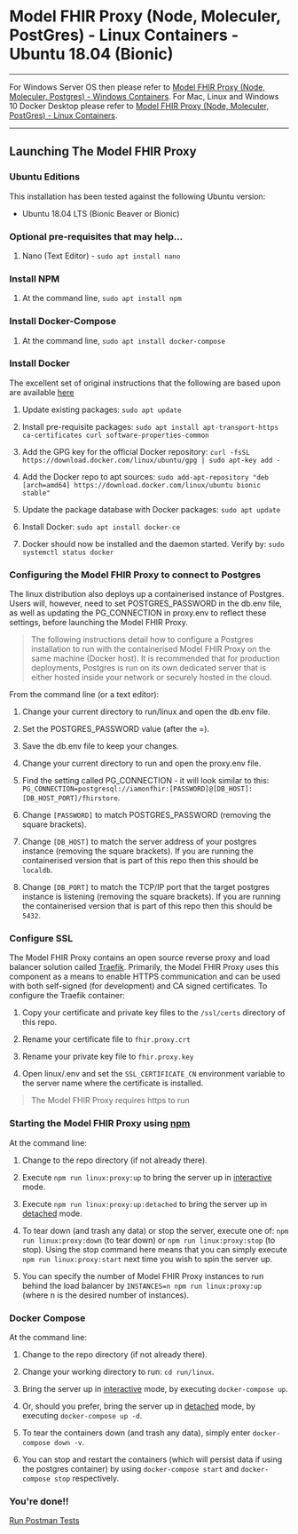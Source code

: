 # Model FHIR Proxy (Node, Moleculer, PostGres) - Linux Containers - Ubuntu 18.04 (Bionic)

---

For Windows Server OS then please refer to [Model FHIR Proxy (Node, Moleculer, Postgres) - Windows Containers](windows.md). For Mac, Linux and Windows 10 Docker Desktop please refer to [Model FHIR Proxy (Node, Moleculer, PostGres) - Linux Containers](linux.md).

---

## Launching The Model FHIR Proxy

### Ubuntu Editions

This installation has been tested against the following Ubuntu version:

- Ubuntu 18.04 LTS (Bionic Beaver or Bionic)

### Optional pre-requisites that may help...

1. Nano (Text Editor) - `sudo apt install nano`

### Install NPM
1. At the command line, `sudo apt install npm`

### Install Docker-Compose
1. At the command line, `sudo apt install docker-compose`

### Install Docker
The excellent set of original instructions that the following are based upon are available [here](https://www.digitalocean.com/community/tutorials/how-to-install-and-use-docker-on-ubuntu-18-04)

1. Update existing packages: `sudo apt update`

2. Install pre-requisite packages: `sudo apt install apt-transport-https ca-certificates curl software-properties-common`

3. Add the GPG key for the official Docker repository: `curl -fsSL https://download.docker.com/linux/ubuntu/gpg | sudo apt-key add -`

4. Add the Docker repo to apt sources: `sudo add-apt-repository "deb [arch=amd64] https://download.docker.com/linux/ubuntu bionic stable"`

5. Update the package database with Docker packages: `sudo apt update`

6. Install Docker: `sudo apt install docker-ce`

7. Docker should now be installed and the daemon started. Verify by: `sudo systemctl status docker`

### Configuring the Model FHIR Proxy to connect to Postgres
The linux distribution also deploys up a containerised instance of Postgres. Users will, however, need to set POSTGRES_PASSWORD in the db.env file, as well as updating the PG_CONNECTION in proxy.env to reflect these settings, before launching the Model FHIR Proxy.

> The following instructions detail how to configure a Postgres installation to run with the containerised Model FHIR Proxy on the same machine (Docker host). It is recommended that for production deployments, Postgres is run on its own dedicated server that is either hosted inside your network or securely hosted in the cloud.

From the command line (or a text editor):

1. Change your current directory to run/linux and open the db.env file.

2. Set the POSTGRES_PASSWORD value (after the =).

3. Save the db.env file to keep your changes.

4. Change your current directory to run and open the proxy.env file.

5. Find the setting called PG_CONNECTION - it will look similar to this: `PG_CONNECTION=postgresql://iamonfhir:[PASSWORD]@[DB_HOST]:[DB_HOST_PORT]/fhirstore`.

6. Change `[PASSWORD]` to match POSTGRES_PASSWORD (removing the square brackets).

7. Change `[DB_HOST]` to match the server address of your postgres instance (removing the square brackets). If you are running the containerised version that is part of this repo then this should be `localdb`.

8. Change `[DB_PORT]` to match the TCP/IP port that the target postgres instance is listening (removing the square brackets). If you are running the containerised version that is part of this repo then this should be `5432`.

### Configure SSL
The Model FHIR Proxy contains an open source reverse proxy and load balancer solution called [Traefik](https://containo.us/traefik/). Primarily, the Model FHIR Proxy uses this component as a means to enable HTTPS communication and can be used with both self-signed (for development) and CA signed certificates. To configure the Traefik container:

1. Copy your certificate and private key files to the `/ssl/certs` directory of this repo.

2. Rename your certificate file to `fhir.proxy.crt`

3. Rename your private key file to `fhir.proxy.key`

4. Open linux/.env and set the `SSL_CERTIFICATE_CN` environment variable to the server name where the certificate is installed.

> The Model FHIR Proxy requires https to run

### Starting the Model FHIR Proxy using [npm](https://www.npmjs.com)
At the command line:

1. Change to the repo directory (if not already there).

2. Execute `npm run linux:proxy:up` to bring the server up in [interactive](https://docs.docker.com/engine/reference/commandline/exec/) mode.

3. Execute `npm run linux:proxy:up:detached` to bring the server up in [detached](https://docs.docker.com/engine/reference/commandline/exec/) mode.

4. To tear down (and trash any data) or stop the server, execute one of: `npm run linux:proxy:down` (to tear down) or `npm run linux:proxy:stop` (to stop). Using the stop command here means that you can simply execute `npm run linux:proxy:start` next time you wish to spin the server up.

5. You can specify the number of Model FHIR Proxy instances to run behind the load balancer by `INSTANCES=n npm run linux:proxy:up` (where n is the desired number of instances).

### Docker Compose
At the command line:

1. Change to the repo directory (if not already there).

2. Change your working directory to run: `cd run/linux`.

3. Bring the server up in [interactive](https://docs.docker.com/engine/reference/commandline/exec/) mode, by executing `docker-compose up`.

4. Or, should you prefer, bring the server up in [detached](https://docs.docker.com/engine/reference/commandline/exec/) mode, by executing `docker-compose up -d`.

5. To tear the containers down (and trash any data), simply enter `docker-compose down -v`.

6. You can stop and restart the containers (which will persist data if using the postgres container) by using `docker-compose start` and `docker-compose stop` respectively.

### You're done!!

[Run Postman Tests](../README.md#run-the-model-fhir-proxy-postman-collection-and-environment)
